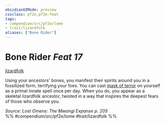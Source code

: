```yaml
---
obsidianUIMode: preview
cssclass: pf2e,pf2e-feat
tags:
- compendium/src/pf2e/lome
- trait/lizardfolk
aliases: ["Bone Rider"]
---
```

# Bone Rider  *Feat 17*  
[lizardfolk](/rules/traits/lizardfolk-b1.md)  


Using your ancestors' bones, you manifest their spirits around you in a fossilized form, terrifying your foes. You can cast [mask of terror](/compendium/spells/mask-of-terror.md) on yourself as a primal innate spell once per day. When you do, you appear as a skeletal lizardfolk ancestor, twisted in a way that inspires the deepest fears of those who observe you.

*Source: Lost Omens: The Mwangi Expanse p. 205*  
%% #compendium/src/pf2e/lome #trait/lizardfolk %%